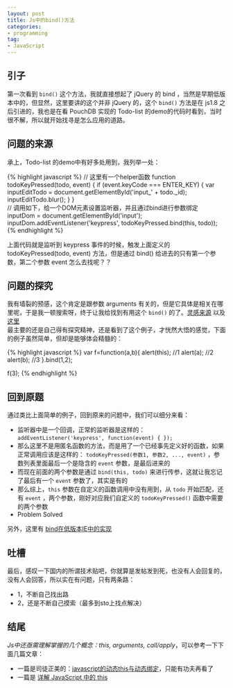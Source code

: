 ```yaml
---
layout: post
title: Js中的bind()方法
categories:
- programming
tag:
- JavaScript
---
```


## 引子
第一次看到 `bind()` 这个方法，我就直接想起了 jQuery 的 bind ，当然是早期低版本中的，但显然，这里要讲的这个并非 jQuery 的，这个 `bind()` 方法是在 js1.8 之后引进的，我也是在看 PouchDB 实现的 Todo-list 的demo的代码时看到，当时很不解，所以就开始找寻是怎么应用的道路。

## 问题的来源
承上，Todo-list 的demo中有好多处用到，我列举一处：

{% highlight javascript %}
// 这里有一个helper函数
function todoKeyPressed(todo, event) {
    if (event.keyCode === ENTER_KEY) {
        var inputEditTodo = document.getElementById('input_' + todo._id);
        inputEditTodo.blur();
    }
}  
// 调用如下，给一个DOM元素设置监听器，并且通过bind进行参数绑定
inputDom = document.getElementById('input');
inputDom.addEventListener('keypress', todoKeyPressed.bind(this, todo));
{% endhighlight %}

上面代码就是监听到 keypress 事件的时候，触发上面定义的 todoKeyPressed(todo, event) 方法，但是通过 bind() 给进去的只有第一个参数，第二个参数 event 怎么去找呢？？

## 问题的探究
我有墙裂的预感，这个肯定是跟参数 arguments 有关的，但是它具体是相关在哪里呢，于是我一顿搜索呀，终于让我给找到有用这个 `bind()` 的了。[灵感来源](http://www.web-tinker.com/article/20209.html) 以及 [这里](http://www.web-tinker.com/article/20288.html)   
最主要的还是自己得有探究精神，还是看到了这个例子，才恍然大悟的感觉，下面的例子虽然简单，但却是能够体会精髓的：

{% highlight javascript %}
var f=function(a,b){
  alert(this); //1
  alert(a); //2
  alert(b); //3
}.bind(1,2);

f(3);
{% endhighlight %}

## 回到原题
通过类比上面简单的例子，回到原来的问题中，我们可以细分来看：

- 监听器中是一个回调，正常的监听器是这样的：`addEventListener('keypress', function(event) { });`
- 那么这里不是用匿名函数的方法，而是用了一个已经事先定义好的函数，如果正常调用应该是这样的： `todoKeyPressed(参数1, 参数2, ..., event)` ，参数列表里面最后一个是隐含的 `event` 参数，是最后进来的
- 而现在前面的两个参数是通过 `bind(this, todo)` 来进行传参，这就让我忘记了最后有一个 `event` 参数了，其实是有的
- 那么综上，`this` 参数在自定义的函数调用中没有用到，从 `todo` 开始匹配，还有 `event` ，两个参数，刚好对应我们自定义的 `todoKeyPressed()` 函数中需要的两个参数
- Problem Solved

另外，这里有 [bind在低版本IE中的实现](http://hi.baidu.com/zzmtv/item/f18fc6c2b82e93b90d0a7b0c)

## 吐槽
最后，感叹一下国内的所谓技术贴吧，你就算是发帖发到死，也没有人会回复的，没有人会回答，所以实在有问题，只有两条路：

- 1，不断自己找出路
- 2，还是不断自己摸索（最多到sto上找点解决）

## 结尾
*Js中还亟需理解掌握的几个概念：this, arguments, call/apply*，可以参考一下下面几篇文章：

- 一篇是司徒正美的：[javascript的动态this与动态绑定](http://www.cnblogs.com/rubylouvre/archive/2009/11/13/1602122.html)，只能有功夫再看了
- 一篇是 [详解 JavaScript 中的 this](http://blog.csdn.net/null____/article/details/12569687)